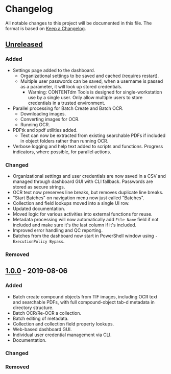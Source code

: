 # Changelog
All notable changes to this project will be documented in this file. The format is based on [Keep a Changelog](https://keepachangelog.com/en/1.0.0/).

## [Unreleased]
### Added
- Settings page added to the dashboard.
  - Organizational settings to be saved and cached (requires restart).
  - Multiple user passwords can be saved, when a username is passed as a parameter, it will look up stored credentials.
    - Warning: CONTENTdm Tools is designed for single-workstation use by a single user. Only allow multiple users to store credentials in a trusted environment.
- Parallel processing for Batch Create and Batch OCR.
  - Downloading images.
  - Converting images for OCR.
  - Running OCR.
- PDFtk and xpdf utilities added.
  - Text can now be extracted from existing searchable PDFs if included in object folders rather than running OCR.
- Verbose logging and help text added to scripts and functions. Progress indicators, where possible, for parallel actions.
### Changed
- Organizational settings and user credentials are now saved in a CSV and managed through dashboard GUI with CLI fallback. Passwords are stored as secure strings.
- OCR text now preserves line breaks, but removes duplicate line breaks.
- "Start Batches" on navigation menu now just called "Batches".
- Collection and field lookups moved into a single UI row.
- Updated documentation.
- Moved logic for various activities into external functions for reuse.
- Metadata processing will now automatically add `File Name` field if not included and make sure it's the last column if it's included.
- Improved error handling and QC reporting.
- Batches from the dashboard now start in PowerShell window using `-ExecutionPolicy Bypass`.
### Removed

## [1.0.0](https://github.com/psu-libraries/contentdmtools/releases/tag/v1.0) - 2019-08-06
### Added
- Batch create compound objects from TIF images, including OCR text and searchable PDFs, with full compound-object tab-d metadata in directory structure.
- Batch OCR/Re-OCR a collection.
- Batch editing of metadata.
- Collection and collection field property lookups.
- Web-based dashboard GUI.
- Individual user credential management via CLI.
- Documentation.

### Changed

### Removed

[Unreleased]: https://github.com/psu-libraries/contentdmtools/compare/v1.0...HEAD
[1.0.0]: https://github.com/olivierlacan/keep-a-changelog/compare/v0.3.0...v1.0.0
[1.0.0]: https://github.com/psu-libraries/contentdmtools/releases/tag/v1.0